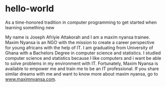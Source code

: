# hello-world
As a time-honored tradition in computer programming to get started when learning something new

My name is Joseph Afriyie Attakorah and I am a maxim nyansa trainee. Maxim Nyansa is an NGO with the mission to create a career perspective for young africans with the help of IT. I am graduating from University of Ghana with a Bachelors Degree in computer science and statistics. I studied computer science and statistics because I like computers and i want be able to solve problems in my environment with IT. Fortunately, Maxim Nyansa is available to empower me and train me to be an IT professional. If you share similar dreams with me and want to know more about maxim nyansa, go to www.maximnyansa.com.
